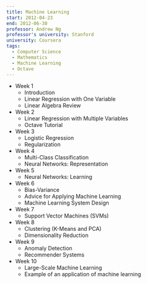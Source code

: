 ```yaml
---
title: Machine Learning
start: 2012-04-23
end: 2012-06-30
professor: Andrew Ng
professor's university: Stanford
university: Coursera
tags:
  - Computer Science
  - Mathematics
  - Machine Learning
  - Octave
---
```

- Week 1
  - Introduction
  - Linear Regression with One Variable
  - Linear Algebra Review
- Week 2
  - Linear Regression with Multiple Variables
  - Octave Tutorial
- Week 3
  - Logistic Regression
  - Regularization
- Week 4
  - Multi-Class Classification
  - Neural Networks: Representation
- Week 5
  - Neural Networks: Learning
- Week 6
  - Bias-Variance
  - Advice for Applying Machine Learning
  - Machine Learning System Design
- Week 7
  - Support Vector Machines (SVMs)
- Week 8
  - Clustering (K-Means and PCA)
  - Dimensionality Reduction
- Week 9
  - Anomaly Detection
  - Recommender Systems
- Week 10
  - Large-Scale Machine Learning
  - Example of an application of machine learning
